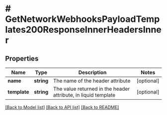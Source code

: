 # # GetNetworkWebhooksPayloadTemplates200ResponseInnerHeadersInner

## Properties

Name | Type | Description | Notes
------------ | ------------- | ------------- | -------------
**name** | **string** | The name of the header attribute | [optional]
**template** | **string** | The value returned in the header attribute, in liquid template | [optional]

[[Back to Model list]](../../README.md#models) [[Back to API list]](../../README.md#endpoints) [[Back to README]](../../README.md)
